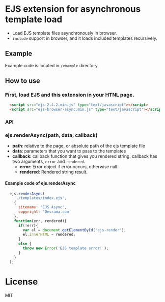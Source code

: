 # EJS extension for asynchronous template load

* Load EJS template files asynchronously in browser.
* `include` support in browser, and it loads included templates recursively.

## Example
Example code is located in `/example` directory.

## How to use

### First, load EJS and this extension in your HTNL page.
```html
  <script src="ejs-2.4.2.min.js" type="text/javascript"></script>
  <script src="ejs-browser-async.min.js" type="text/javascript"></script>
```

### API

### ejs.renderAsync(path, data, callback)
* **path**: relative to the page, or absolute path of the ejs template file
* **data**: parameters that you want to pass to the templates
* **callback**: callback function that gives you rendered string. callback has two arguments, `error` and `rendered`. 
    * **error**: Error object if error occurs, otherwise null.
    * **rendered**: Rendered string result.

#### Example code of ejs.renderAsync
```javascript
  ejs.renderAsync(
    './templates/index.ejs',
    {
      sitename: 'EJS Async',
      copyright: 'Devrama.com'
    },
    function(err, rendered){
      if(!err){
        var el = document.getElementById('ejs-render');
        el.innerHTML = rendered;
      }
      else {
        throw new Error('EJS template error!');
      }
    }
  );
```

# License
MIT
